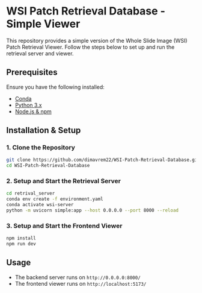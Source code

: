 # WSI Patch Retrieval Database - Simple Viewer

This repository provides a simple version of the Whole Slide Image (WSI) Patch Retrieval Viewer. Follow the steps below to set up and run the retrieval server and viewer.

## Prerequisites
Ensure you have the following installed:
- [Conda](https://docs.conda.io/en/latest/miniconda.html)
- [Python 3.x](https://www.python.org/downloads/)
- [Node.js & npm](https://nodejs.org/)

## Installation & Setup

### 1. Clone the Repository
```sh
git clone https://github.com/dimavrem22/WSI-Patch-Retrieval-Database.git
cd WSI-Patch-Retrieval-Database
```

### 2. Setup and Start the Retrieval Server
```sh
cd retrival_server
conda env create -f environment.yaml
conda activate wsi-server
python -m uvicorn simple:app --host 0.0.0.0 --port 8000 --reload
```

### 3. Setup and Start the Frontend Viewer
```sh
npm install
npm run dev
```

## Usage
- The backend server runs on `http://0.0.0.0:8000/`
- The frontend viewer runs on `http://localhost:5173/`
